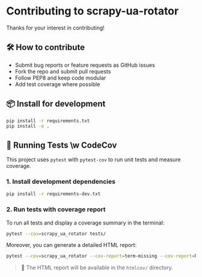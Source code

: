 
# Contributing to scrapy-ua-rotator

Thanks for your interest in contributing!

## 🛠️ How to contribute

- Submit bug reports or feature requests as GitHub issues
- Fork the repo and submit pull requests
- Follow PEP8 and keep code modular
- Add test coverage where possible

## 📦 Install for development

```bash
pip install -r requirements.txt
pip install -e .
```

## 🎯 Running Tests \w CodeCov

This project uses `pytest` with `pytest-cov` to run unit tests and measure coverage.

### 1. Install development dependencies

```bash
pip install -r requirements-dev.txt
```

### 2. Run tests with coverage report

To run all tests and display a coverage summary in the terminal:

```bash
pytest --cov=scrapy_ua_rotator tests/
```

Moreover, you can generate a detailed HTML report:

```bash
pytest --cov=scrapy_ua_rotator --cov-report=term-missing --cov-report=html tests/
```

> 📁 The HTML report will be available in the `htmlcov/` directory.
